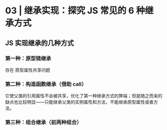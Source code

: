 # 03 | 继承实现：探究 JS 常见的 6 种继承方式

## JS 实现继承的几种方式

### 第一种：原型链继承

存在  原型属性共享问题

### 第二种：构造函数继承（借助 call）

它使父类的引用属性不会被共享，优化了第一种继承方式的弊端；但是随之而来的缺点也比较明显——只能继承父类的实例属性和方法，不能继承原型属性或者方法。

### 第三种：组合继承（前两种组合）



